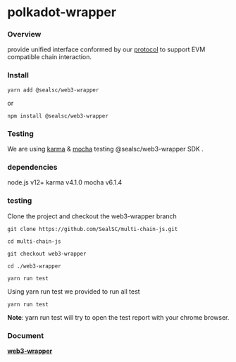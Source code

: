 # polkadot-wrapper

### Overview

provide unified interface conformed by our [protocol](https://github.com/SealSC/multi-chain-js/tree/main/protocol) to support EVM compatible chain interaction.

### Install

```
yarn add @sealsc/web3-wrapper
```
 or 
```
npm install @sealsc/web3-wrapper
```    

### Testing
We are using [karma](http://karma-runner.github.io/6.3/intro/configuration.html) & [mocha](https://mochajs.org/) testing @sealsc/web3-wrapper SDK .

### dependencies
node.js v12+
karma v4.1.0
mocha v6.1.4

### testing

Clone the project and checkout the web3-wrapper branch

```
git clone https://github.com/SealSC/multi-chain-js.git

cd multi-chain-js

git checkout web3-wrapper

cd ./web3-wrapper

yarn run test

```  

Using yarn run test we provided to run all test
```
yarn run test
```

**Note**: yarn run test will try to open the test report with your chrome browser.

### Document

**[web3-wrapper](https://multi-chain-js-doc.seor.io/en/web3/)**  

